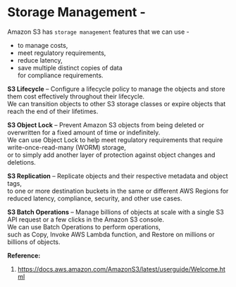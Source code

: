 # Storage Management - 

Amazon S3 has `storage management` features that we can use - 
- to manage costs,  
- meet regulatory requirements,  
- reduce latency,  
- save multiple distinct copies of data  
for compliance requirements.  

**S3 Lifecycle** – 
Configure a lifecycle policy to manage the objects and store them cost effectively throughout their lifecycle.  
We can transition objects to other S3 storage classes or expire objects that reach the end of their lifetimes.

**S3 Object Lock** – 
Prevent Amazon S3 objects from being deleted or overwritten for a fixed amount of time or indefinitely.  
We can use Object Lock to help meet regulatory requirements that require write-once-read-many (WORM) storage,  
or to simply add another layer of protection against object changes and deletions.  

**S3 Replication** – 
Replicate objects and their respective metadata and object tags,  
to one or more destination buckets in the same or different AWS Regions for reduced latency, compliance, security, and other use cases.  

**S3 Batch Operations** – 
Manage billions of objects at scale with a single S3 API request or a few clicks in the Amazon S3 console.  
We can use Batch Operations to perform operations,  
such as Copy, Invoke AWS Lambda function, and Restore on millions or billions of objects.  

**Reference:**  
1. https://docs.aws.amazon.com/AmazonS3/latest/userguide/Welcome.html

